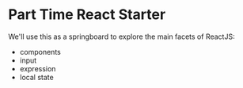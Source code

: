 # Part Time React Starter

We'll use this as a springboard to explore the main facets of ReactJS:

- components
- input
- expression
- local state
